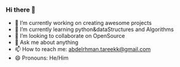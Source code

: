 ### Hi there 👋

- 🔭 I’m currently working on creating awesome projects
- 🌱 I’m currently learning python&dataStructures and Algorithms 
- 👯 I’m looking to collaborate on OpenSource
- 💬 Ask me about anything
- 📫 How to reach me: abdelrhman.tareekk@gmail.com
- 😄 Pronouns: He/Him
